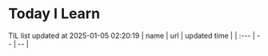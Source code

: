 # Today I Learn 
TIL list updated at 2025-01-05 02:20:19
| name | url | updated time |
| :--- | -- | -- |
